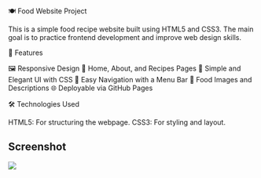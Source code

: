 🍽️ Food Website Project

This is a simple food recipe website built using HTML5 and CSS3. The main goal is to practice frontend development and improve web design skills.


🚀 Features

🖼️ Responsive Design
🍔 Home, About, and Recipes Pages
🎨 Simple and Elegant UI with CSS
🔗 Easy Navigation with a Menu Bar
📸 Food Images and Descriptions
🌐 Deployable via GitHub Pages


🛠️ Technologies Used

HTML5: For structuring the webpage.
CSS3: For styling and layout.

<h2>Screenshot</h2>

![](ekran.gif)
